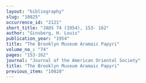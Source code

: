 ```yaml
---
layout: "bibliography"
slug: "10825"
occurrence_id: "2121"
short_title: "JAOS 74 (1954), 153- 162"
author: "Ginsberg, H. Louis"
publication_year: "1954"
title: "The Brooklyn Museum Aramaic Papyri"
volume_no_: "74"
pages: "153-162"
journal: "Journal of the American Oriental Society"
title: "The Brooklyn Museum Aramaic Papyri"
previous_item: "10828"
---
```

